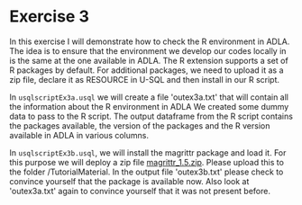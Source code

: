 # Exercise 3

In this exercise I will demonstrate how to check the R environment in ADLA. The idea is to ensure that the environment we develop our codes locally in is the same at the one available in ADLA. The R extension supports a set of R packages by default. For additional packages, we need to upload it as a zip file, declare it as RESOURCE in U-SQL and then install in our R script.




In `usqlscriptEx3a.usql` we will create a file 'outex3a.txt' that will contain all the information about the R environment in ADLA
We created some dummy data to pass to the R script. The output dataframe from the R script contains the packages available, the version of the packages and the R version available in ADLA in various columns.

In `usqlscriptEx3b.usql`, we will install the magrittr package and load it. For this purpose we will deploy a zip file [magrittr_1.5.zip](https://cran.r-project.org/web/packages/magrittr/index.html). Please upload this to the folder /TutorialMaterial. In the output file 'outex3b.txt' please check to convince yourself that the package is available now. Also look at 'outex3a.txt' again to convince yourself that it was not present before.


 

